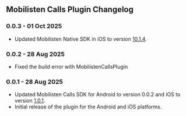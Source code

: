 ## Mobilisten Calls Plugin Changelog

### 0.0.3 - 01 Oct 2025

- Updated Mobilisten Native SDK in iOS to
  version [10.1.4](https://github.com/zoho/SalesIQ-Mobilisten-iOS/releases/tag/v10.1.4).

### 0.0.2 - 28 Aug 2025

- Fixed the build error with MobilistenCallsPlugin

### 0.0.1 - 28 Aug 2025

- Updated Mobilisten Calls SDK for Android to version 0.0.2 and iOS to
  version [1.0.1](https://github.com/zoho/SalesIQ-Mobilisten-iOS/releases/tag/Calls-1.0.1).
- Initial release of the plugin for the Android and iOS platforms.
